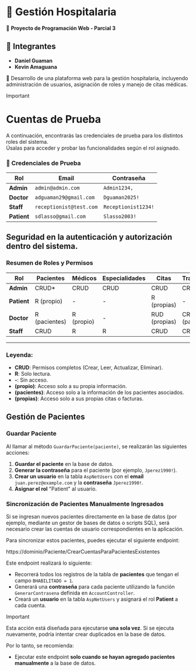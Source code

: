 # 🏥 Gestión Hospitalaria  

📌 **Proyecto de Programación Web - Parcial 3**  

## 👥 Integrantes  
- **Daniel Guaman**  
- **Kevin Amaguana**  

🚀 Desarrollo de una plataforma web para la gestión hospitalaria, incluyendo administración de usuarios, asignación de roles y manejo de citas médicas.  


> [!IMPORTANT]
> # Cuentas de Prueba
>
> A continuación, encontrarás las credenciales de prueba para los distintos roles del sistema.  
> Úsalas para acceder y probar las funcionalidades según el rol asignado.

### 🔑 Credenciales de Prueba  

| Rol                  | Email                           | Contraseña              |
|----------------------|--------------------------------|-------------------------|
| **Admin**    | `admin@admin.com`             | `Admin1234,`             |
| **Doctor**          | `adguaman29@gmail.com`             | `Dguaman2025!`           |
| **Staff**   | `receptionist@test.com`       | `Receptionist1234!`     |
| **Patient**   | `sdlasso@gmail.com`       | `Slasso2003!`     |




## Seguridad en la autenticación y autorización dentro del sistema.

### Resumen de Roles y Permisos

| **Rol**               | **Pacientes** | **Médicos** | **Especialidades** | **Citas** | **Tratamientos** | **Facturación** |
|------------------------|---------------|-------------|--------------------|-----------|------------------|------------------|
| **Admin**      | CRUD*         | CRUD        | CRUD               | CRUD      | CRUD             | CRUD             |
| **Patient**           | R (propio)    | -           | -                  | R (propias)| -                | R (propias)      |
| **Doctor**             | R (pacientes) | R (propio)  | -                  | RUD (propias)| CRUD (pacientes)| -                |
| **Staff**      | CRUD          | R           | R                  | CRUD      | CRUD                | CRUD                |


---

### Leyenda:
- **CRUD**: Permisos completos (Crear, Leer, Actualizar, Eliminar).
- **R**: Solo lectura.
- **-**: Sin acceso.
- **(propio)**: Acceso solo a su propia información.
- **(pacientes)**: Acceso solo a la información de los pacientes asociados.
- **(propias)**: Acceso solo a sus propias citas o facturas.


## Gestión de Pacientes

### Guardar Paciente

Al llamar al método `GuardarPaciente(paciente)`, se realizarán las siguientes acciones:

1. **Guardar el paciente** en la base de datos.
2. **Generar la contraseña** para el paciente (por ejemplo, `Jperez1990!`).
3. **Crear un usuario** en la tabla `AspNetUsers` con el **email** `juan.perez@example.com` y la **contraseña** `Jperez1990!`.
4. **Asignar el rol** "Patient" al usuario.

### Sincronización de Pacientes Manualmente Ingresados

Si se ingresan nuevos pacientes directamente en la base de datos (por ejemplo, mediante un gestor de bases de datos o scripts SQL), será necesario crear las cuentas de usuario correspondientes en la aplicación.

Para sincronizar estos pacientes, puedes ejecutar el siguiente endpoint:

https://dominio/Paciente/CrearCuentasParaPacientesExistentes

Este endpoint realizará lo siguiente:

- Recorrerá todos los registros de la tabla de **pacientes** que tengan el campo `BHABILITADO = 1`.
- Generará una **contraseña** para cada paciente utilizando la función `GenerarContrasena` definida en `AccountController`.
- Creará un **usuario** en la tabla `AspNetUsers` y asignará el rol **Patient** a cada cuenta.

>[!IMPORTANT]  
> Esta acción está diseñada para ejecutarse **una sola vez**. Si se ejecuta nuevamente, podría intentar crear duplicados en la base de datos.
>
> Por lo tanto, se recomienda:
> - Ejecutar este endpoint **solo cuando se hayan agregado pacientes manualmente** a la base de datos.



